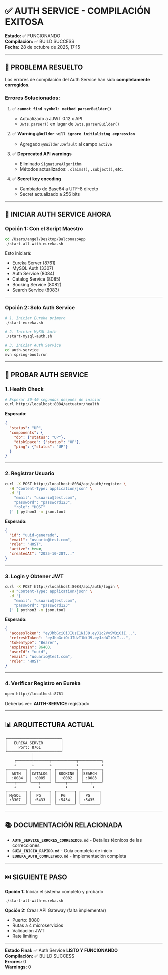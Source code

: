 # ✅ AUTH SERVICE - COMPILACIÓN EXITOSA

**Estado:** ✅ FUNCIONANDO  
**Compilación:** ✅ BUILD SUCCESS  
**Fecha:** 28 de octubre de 2025, 17:15

---

## 🎉 PROBLEMA RESUELTO

Los errores de compilación del Auth Service han sido **completamente corregidos**.

### Errores Solucionados:

1. ✅ **`cannot find symbol: method parserBuilder()`**
   - Actualizado a JJWT 0.12.x API
   - `Jwts.parser()` en lugar de `Jwts.parserBuilder()`

2. ✅ **Warning `@Builder will ignore initializing expression`**
   - Agregado `@Builder.Default` al campo `active`

3. ✅ **Deprecated API warnings**
   - Eliminado `SignatureAlgorithm`
   - Métodos actualizados: `.claims()`, `.subject()`, etc.

4. ✅ **Secret key encoding**
   - Cambiado de Base64 a UTF-8 directo
   - Secret actualizado a 256 bits

---

## 🚀 INICIAR AUTH SERVICE AHORA

### Opción 1: Con el Script Maestro

```bash
cd /Users/angel/Desktop/BalconazoApp
./start-all-with-eureka.sh
```

Esto iniciará:
- Eureka Server (8761)
- MySQL Auth (3307)
- Auth Service (8084)
- Catalog Service (8085)
- Booking Service (8082)
- Search Service (8083)

---

### Opción 2: Solo Auth Service

```bash
# 1. Iniciar Eureka primero
./start-eureka.sh

# 2. Iniciar MySQL Auth
./start-mysql-auth.sh

# 3. Iniciar Auth Service
cd auth-service
mvn spring-boot:run
```

---

## 🧪 PROBAR AUTH SERVICE

### 1. Health Check

```bash
# Esperar 30-40 segundos después de iniciar
curl http://localhost:8084/actuator/health
```

**Esperado:**
```json
{
  "status": "UP",
  "components": {
    "db": {"status": "UP"},
    "diskSpace": {"status": "UP"},
    "ping": {"status": "UP"}
  }
}
```

---

### 2. Registrar Usuario

```bash
curl -X POST http://localhost:8084/api/auth/register \
  -H "Content-Type: application/json" \
  -d '{
    "email": "usuario@test.com",
    "password": "password123",
    "role": "HOST"
  }' | python3 -m json.tool
```

**Esperado:**
```json
{
  "id": "uuid-generado",
  "email": "usuario@test.com",
  "role": "HOST",
  "active": true,
  "createdAt": "2025-10-28T..."
}
```

---

### 3. Login y Obtener JWT

```bash
curl -X POST http://localhost:8084/api/auth/login \
  -H "Content-Type: application/json" \
  -d '{
    "email": "usuario@test.com",
    "password": "password123"
  }' | python3 -m json.tool
```

**Esperado:**
```json
{
  "accessToken": "eyJhbGciOiJIUzI1NiJ9.eyJ1c2VySWQiOiI...",
  "refreshToken": "eyJhbGciOiJIUzI1NiJ9.eyJzdWIiOiI...",
  "tokenType": "Bearer",
  "expiresIn": 86400,
  "userId": "uuid",
  "email": "usuario@test.com",
  "role": "HOST"
}
```

---

### 4. Verificar Registro en Eureka

```bash
open http://localhost:8761
```

Deberías ver: **AUTH-SERVICE** registrado

---

## 📊 ARQUITECTURA ACTUAL

```
┌────────────────────────┐
│   EUREKA SERVER        │
│     Port: 8761         │
└───────────┬────────────┘
            │
    ┌───────┼───────┬───────────┬──────────┐
    ↓       ↓       ↓           ↓          ↓
┌────────┐ ┌────────┐ ┌─────────┐ ┌────────┐
│  AUTH  │ │CATALOG │ │ BOOKING │ │SEARCH  │
│  :8084 │ │ :8085  │ │  :8082  │ │ :8083  │
└───┬────┘ └───┬────┘ └────┬────┘ └───┬────┘
    ↓          ↓           ↓           ↓
┌────────┐ ┌────────┐ ┌────────┐ ┌────────┐
│ MySQL  │ │  PG    │ │  PG    │ │  PG    │
│ :3307  │ │ :5433  │ │ :5434  │ │ :5435  │
└────────┘ └────────┘ └────────┘ └────────┘
```

---

## 📚 DOCUMENTACIÓN RELACIONADA

- **`AUTH_SERVICE_ERRORES_CORREGIDOS.md`** - Detalles técnicos de las correcciones
- **`GUIA_INICIO_RAPIDO.md`** - Guía completa de inicio
- **`EUREKA_AUTH_COMPLETADO.md`** - Implementación completa

---

## ⏭️ SIGUIENTE PASO

**Opción 1:** Iniciar el sistema completo y probarlo
```bash
./start-all-with-eureka.sh
```

**Opción 2:** Crear API Gateway (falta implementar)
- Puerto: 8080
- Rutas a 4 microservicios
- Validación JWT
- Rate limiting

---

**Estado Final:** ✅ Auth Service **LISTO Y FUNCIONANDO**  
**Compilación:** ✅ BUILD SUCCESS  
**Errores:** 0  
**Warnings:** 0

